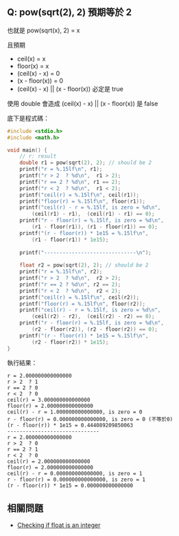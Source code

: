 ## Q: pow(sqrt(2), 2) 預期等於 2
也就是 pow(sqrt(x), 2) = x

且預期
- ceil(x) = x
- floor(x) = x
- (ceil(x) - x) = 0
- (x - floor(x)) = 0
- (ceil(x) - x) || (x - floor(x)) 必定是 true

使用 double 會造成 (ceil(x) - x) || (x - floor(x)) 是 false

底下是程式碼：
```c
#include <stdio.h>
#include <math.h>

void main() {
	// r: result
	double r1 = pow(sqrt(2), 2); // should be 2
	printf("r = %.15lf\n", r1);
	printf("r > 2  ? %d\n",  r1 > 2);
	printf("r == 2 ? %d\n", r1 == 2);
	printf("r < 2  ? %d\n",  r1 < 2);
	printf("ceil(r) = %.15lf\n", ceil(r1));
	printf("floor(r) = %.15lf\n", floor(r1));
	printf("ceil(r) - r = %.15lf, is zero = %d\n",
		(ceil(r1) - r1),  (ceil(r1) - r1) == 0);
	printf("r - floor(r) = %.15lf, is zero = %d\n",
		(r1 - floor(r1)), (r1 - floor(r1)) == 0);
	printf("(r - floor(r)) * 1e15 = %.15lf\n",
		(r1 - floor(r1)) * 1e15);
	
	printf("------------------------------\n");
	
	float r2 = pow(sqrt(2), 2); // should be 2
	printf("r = %.15lf\n", r2);
	printf("r > 2  ? %d\n",  r2 > 2);
	printf("r == 2 ? %d\n", r2 == 2);
	printf("r < 2  ? %d\n",  r2 < 2);
	printf("ceil(r) = %.15lf\n", ceil(r2));
	printf("floor(r) = %.15lf\n", floor(r2));
	printf("ceil(r) - r = %.15lf, is zero = %d\n",
		(ceil(r2) - r2),  (ceil(r2) - r2) == 0);
	printf("r - floor(r) = %.15lf, is zero = %d\n",
		(r2 - floor(r2)), (r2 - floor(r2)) == 0);
	printf("(r - floor(r)) * 1e15 = %.15lf\n",
		(r2 - floor(r2)) * 1e15);
}
```


執行結果：
```
r = 2.000000000000000
r > 2  ? 1
r == 2 ? 0
r < 2  ? 0
ceil(r) = 3.000000000000000
floor(r) = 2.000000000000000
ceil(r) - r = 1.000000000000000, is zero = 0
r - floor(r) = 0.000000000000000, is zero = 0 (不等於0)
(r - floor(r)) * 1e15 = 0.444089209850063
------------------------------
r = 2.000000000000000
r > 2  ? 0
r == 2 ? 1
r < 2  ? 0
ceil(r) = 2.000000000000000
floor(r) = 2.000000000000000
ceil(r) - r = 0.000000000000000, is zero = 1
r - floor(r) = 0.000000000000000, is zero = 1
(r - floor(r)) * 1e15 = 0.000000000000000
```

## 相關問題
- [Checking if float is an integer](https://stackoverflow.com/questions/5796983/checking-if-float-is-an-integer)
